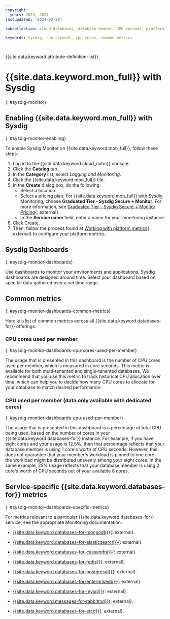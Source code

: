 ```yaml
---
copyright:
  years: 2023, 2024
lastupdated: "2024-02-28"

subcollection: cloud-databases, database member, CPU seconds, platform metrics

keywords: sysdig, cpu seconds, cpu cores, common metrics

---
```


{{site.data.keyword.attribute-definition-list}}

# {{site.data.keyword.mon_full}} with Sysdig
{: #sysdig-monitor}

## Enabling {{site.data.keyword.mon_full}} with Sysdig
{: #sysdig-monitor-enabling}

To enable Sysdig Monitor on {{site.data.keyword.mon_full}}, follow these steps:

1. Log in to the {{site.data.keyword.cloud_notm}} console.
1. Click the **Catalog** tab.
1. In the **Category** list, select *Logging and Monitoring*.
1. Click the {{site.data.keyword.mon_full}} tile.
1. In the **Create** dialog box, do the following:
   - Select a location.
   - Select a pricing plan. For {{site.data.keyword.mon_full}} with Sysdig Monitoring, choose **Graduated Tier - Sysdig Secure + Monitor**. For more information, see [Graduated Tier - Sysdig Secure + Monitor Pricing](/docs/monitoring?topic=monitoring-pricing_plans#graduated_secure){: external}.
   - In the **Service name** field, enter a name for your monitoring instance.
1. Click Create.
1. Then, follow the process found at [Working with platform metrics](/docs/monitoring?topic=monitoring-platform_metrics_working){: external} to configure your platform metrics.

## Sysdig Dashboards
{: #sysdig-monitor-dashboards}

Use dashboards to monitor your environments and applications. Sysdig dashboards are designed around time. Select your dashboard based on specific data gathered over a set time range.

## Common metrics
{: #sysdig-monitor-dashboards-common-metrics}

Here is a list of common metrics across all {{site.data.keyword.databases-for}} offerings.

### CPU cores used per member
{: #sysdig-monitor-dashboards-cpu-cores-used-per-member}

The usage that is presented in this dashboard is the number of CPU cores used per member, which is measured in core seconds. This metric is available for both multi-tenanted and single-tenanted databases. We recommend that you use this metric to track historical CPU allocation over time, which can help you to decide how many CPU cores to allocate for your database to match desired performance. 

### CPU used per member (data only available with dedicated cores)
{: #sysdig-monitor-dashboards-cpu-used-per-member}

The usage that is presented in this dashboard is a percentage of total CPU being used, based on the number of cores in your {{site.data.keyword.databases-for}} instance. For example, if you have eight cores and your usage is 12.5%, then that percentage reflects that your database member is using 1 core's worth of CPU seconds. However, this does not guarantee that your member's workload is pinned to one core – the workload might be distributed unevenly among your eight cores. In the same example, 25% usage reflects that your database member is using 2 core's worth of CPU seconds out of your available 8 cores.

## Service-specific {{site.data.keyword.databases-for}} metrics
{: #sysdig-monitor-dashboards-specific-metrics}

For metrics relevant to a particular {{site.data.keyword.databases-for}} service, see the appropriate Monitoring documentation:

- [{{site.data.keyword.databases-for-mongodb}}](/docs/databases-for-mongodb?topic=databases-for-mongodb-monitoring){: external}.

- [{{site.data.keyword.databases-for-elasticsearch}}](/docs/databases-for-elasticsearch?topic=databases-for-elasticsearch-monitoring){: external}.

- [{{site.data.keyword.databases-for-cassandra}}](/docs/databases-for-cassandra?topic=databases-for-cassandra-monitoring){: external}.

- [{{site.data.keyword.databases-for-redis}}](/docs/databases-for-redis?topic=databases-for-redis-monitoring){: external}.

- [{{site.data.keyword.databases-for-postgresql}}](/docs/databases-for-postgresql?topic=databases-for-postgresql-monitoring){: external}.

- [{{site.data.keyword.databases-for-enterprisedb}}](/docs/databases-for-enterprisedb?topic=databases-for-enterprisedb-monitoring){: external}.

- [{{site.data.keyword.databases-for-mysql}}](/docs/databases-for-mysql?topic=databases-for-mysql-monitoring){: external}.

- [{{site.data.keyword.messages-for-rabbitmq}}](/docs/messages-for-rabbitmq?topic=messages-for-rabbitmq-monitoring){: external}.

- [{{site.data.keyword.databases-for-etcd}}](/docs/databases-for-etcd?topic=databases-for-etcd-monitoring){: external}.
